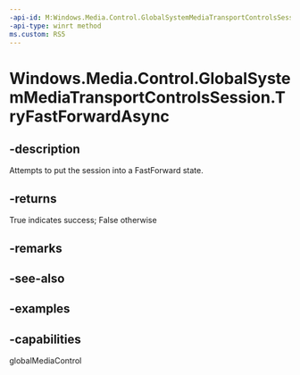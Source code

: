 ```yaml
---
-api-id: M:Windows.Media.Control.GlobalSystemMediaTransportControlsSession.TryFastForwardAsync
-api-type: winrt method
ms.custom: RS5
---
```


<!-- Method syntax.
public IAsyncOperation<bool> GlobalSystemMediaTransportControlsSession.TryFastForwardAsync()
-->

# Windows.Media.Control.GlobalSystemMediaTransportControlsSession.TryFastForwardAsync

## -description
Attempts to put the session into a FastForward state.

## -returns
True indicates success; False otherwise

## -remarks

## -see-also

## -examples

## -capabilities
globalMediaControl

